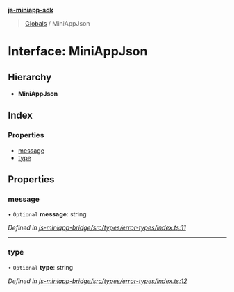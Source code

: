 **[js-miniapp-sdk](../README.md)**

> [Globals](../README.md) / MiniAppJson

# Interface: MiniAppJson

## Hierarchy

* **MiniAppJson**

## Index

### Properties

* [message](miniappjson.md#message)
* [type](miniappjson.md#type)

## Properties

### message

• `Optional` **message**: string

*Defined in [js-miniapp-bridge/src/types/error-types/index.ts:11](https://github.com/rakutentech/js-miniapp/blob/4d58a2f/js-miniapp-bridge/src/types/error-types/index.ts#L11)*

___

### type

• `Optional` **type**: string

*Defined in [js-miniapp-bridge/src/types/error-types/index.ts:12](https://github.com/rakutentech/js-miniapp/blob/4d58a2f/js-miniapp-bridge/src/types/error-types/index.ts#L12)*
